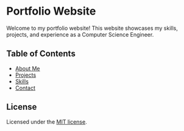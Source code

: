 # Portfolio Website

Welcome to my portfolio website! This website showcases my skills, projects, and experience as a Computer Science Engineer. 

## Table of Contents

- [About Me](#about-me)
- [Projects](#projects)
- [Skills](#skills)
- [Contact](#contact)

## License

Licensed under the [MIT license](https://github.com/nextui-org/next-app-template/blob/main/LICENSE).